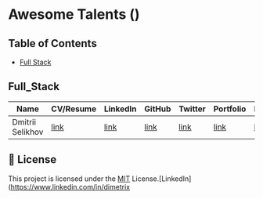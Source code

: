 # Awesome Talents ()

[//]: # "[![Awesome](https://cdn.rawgit.com/sindresorhus/awesome/d7305f38d29fed78fa85652e3a63e154dd8e8829/media/badge.svg)](https://github.com/sindresorhus/awesome)"

## Table of Contents

- [Full Stack](#Full_Stack)

## Full_Stack

| Name             | CV/Resume                                   | LinkedIn                                     | GitHub                               | Twitter                         | Portfolio                                   | NPM                                 |
| ---------------- | ------------------------------------------- | -------------------------------------------- | ------------------------------------ | ------------------------------- | ------------------------------------------- | ----------------------------------- |
| Dmitrii Selikhov | [link](https://dmitrii-selikhov.vercel.app) | [link](https://www.linkedin.com/in/dimetrix) | [link](https://github.com/idimetrix) | [link](https://x.com/idimetrix) | [link](https://dmitrii-selikhov.vercel.app) | [link](https://npmjs.com/~dimetrix) |

## 📝 License

This project is licensed under the [MIT](./LICENSE) License.[LinkedIn](https://www.linkedin.com/in/dimetrix
